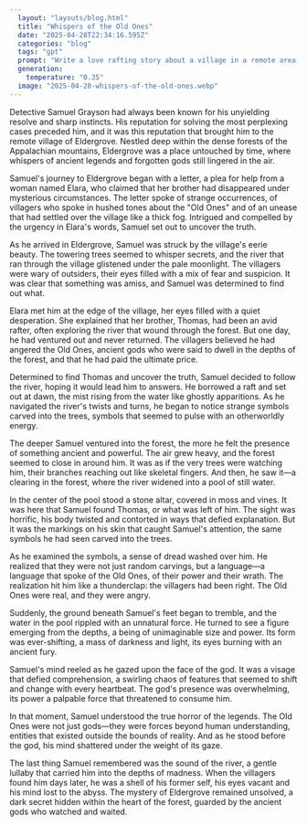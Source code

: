 ```yaml
---
  layout: "layouts/blog.html"
  title: "Whispers of the Old Ones"
  date: "2025-04-28T22:34:16.595Z"
  categories: "blog"
  tags: "gpt"
  prompt: "Write a love rafting story about a village in a remote area. The protagonist is a detective. The protagonist will need a reason for going to the village. Discover an horrific mystery that is linked to ancient gods. Finally in the end the protagonist should go insane seeing the god face to face."
  generation: 
    temperature: "0.35"
  image: "2025-04-28-whispers-of-the-old-ones.webp"
---
```

Detective Samuel Grayson had always been known for his unyielding resolve and sharp instincts. His reputation for solving the most perplexing cases preceded him, and it was this reputation that brought him to the remote village of Eldergrove. Nestled deep within the dense forests of the Appalachian mountains, Eldergrove was a place untouched by time, where whispers of ancient legends and forgotten gods still lingered in the air.

Samuel's journey to Eldergrove began with a letter, a plea for help from a woman named Elara, who claimed that her brother had disappeared under mysterious circumstances. The letter spoke of strange occurrences, of villagers who spoke in hushed tones about the "Old Ones" and of an unease that had settled over the village like a thick fog. Intrigued and compelled by the urgency in Elara's words, Samuel set out to uncover the truth.

As he arrived in Eldergrove, Samuel was struck by the village's eerie beauty. The towering trees seemed to whisper secrets, and the river that ran through the village glistened under the pale moonlight. The villagers were wary of outsiders, their eyes filled with a mix of fear and suspicion. It was clear that something was amiss, and Samuel was determined to find out what.

Elara met him at the edge of the village, her eyes filled with a quiet desperation. She explained that her brother, Thomas, had been an avid rafter, often exploring the river that wound through the forest. But one day, he had ventured out and never returned. The villagers believed he had angered the Old Ones, ancient gods who were said to dwell in the depths of the forest, and that he had paid the ultimate price.

Determined to find Thomas and uncover the truth, Samuel decided to follow the river, hoping it would lead him to answers. He borrowed a raft and set out at dawn, the mist rising from the water like ghostly apparitions. As he navigated the river's twists and turns, he began to notice strange symbols carved into the trees, symbols that seemed to pulse with an otherworldly energy.

The deeper Samuel ventured into the forest, the more he felt the presence of something ancient and powerful. The air grew heavy, and the forest seemed to close in around him. It was as if the very trees were watching him, their branches reaching out like skeletal fingers. And then, he saw it—a clearing in the forest, where the river widened into a pool of still water.

In the center of the pool stood a stone altar, covered in moss and vines. It was here that Samuel found Thomas, or what was left of him. The sight was horrific, his body twisted and contorted in ways that defied explanation. But it was the markings on his skin that caught Samuel's attention, the same symbols he had seen carved into the trees.

As he examined the symbols, a sense of dread washed over him. He realized that they were not just random carvings, but a language—a language that spoke of the Old Ones, of their power and their wrath. The realization hit him like a thunderclap: the villagers had been right. The Old Ones were real, and they were angry.

Suddenly, the ground beneath Samuel's feet began to tremble, and the water in the pool rippled with an unnatural force. He turned to see a figure emerging from the depths, a being of unimaginable size and power. Its form was ever-shifting, a mass of darkness and light, its eyes burning with an ancient fury.

Samuel's mind reeled as he gazed upon the face of the god. It was a visage that defied comprehension, a swirling chaos of features that seemed to shift and change with every heartbeat. The god's presence was overwhelming, its power a palpable force that threatened to consume him.

In that moment, Samuel understood the true horror of the legends. The Old Ones were not just gods—they were forces beyond human understanding, entities that existed outside the bounds of reality. And as he stood before the god, his mind shattered under the weight of its gaze.

The last thing Samuel remembered was the sound of the river, a gentle lullaby that carried him into the depths of madness. When the villagers found him days later, he was a shell of his former self, his eyes vacant and his mind lost to the abyss. The mystery of Eldergrove remained unsolved, a dark secret hidden within the heart of the forest, guarded by the ancient gods who watched and waited.
